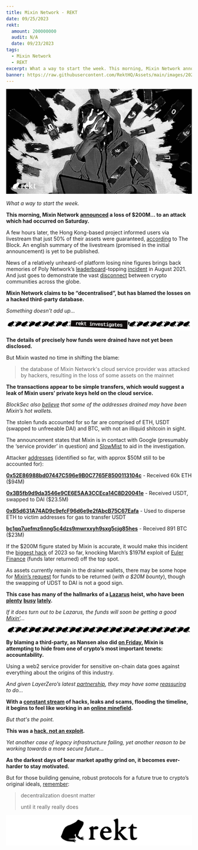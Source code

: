 ```yaml
---
title: Mixin Network - REKT
date: 09/25/2023
rekt:
  amount: 200000000
  audit: N/A
  date: 09/23/2023
tags:
  - Mixin Network
  - REKT
excerpt: What a way to start the week. This morning, Mixin Network announced a loss of $200M. The project claims to be “decentralised”, but has blamed the losses on a hacked third-party database. Where's the accountability?
banner: https://raw.githubusercontent.com/RektHQ/Assets/main/images/2023/01/mixin-header.png
---
```


![](https://raw.githubusercontent.com/RektHQ/Assets/main/images/2023/01/mixin-header.png)

_What a way to start the week._

**This morning, Mixin Network [announced](https://twitter.com/MixinKernel/status/1706139175018529139) a loss of $200M... to an attack which had occurred on Saturday.**

A few hours later, the Hong Kong-based project informed users via livestream that just 50% of their assets were guaranteed, [according](https://www.theblock.co/post/252716/mixin-network-founder-says-just-half-users-assets-are-safe-after-200-million-hack) to The Block. An english summary of the livestream (promised in the initial announcement) is yet to be published.

News of a relatively unheard-of platform losing nine figures brings back memories of Poly Network’s [leaderboard](https://rekt.news/leaderboard/)-topping [incident](https://rekt.news/polynetwork-rekt/) in August 2021. And just goes to demonstrate the vast [disconnect](https://twitter.com/pcaversaccio/status/1706215712237216206) between crypto communities across the globe.

**Mixin Network claims to be “decentralised”, but has blamed the losses on a hacked third-party database.**

_Something doesn’t add up..._

![](https://raw.githubusercontent.com/RektHQ/Assets/main/images/2021/09/rekt-investigates-linebreak.png)

**The details of precisely how funds were drained have not yet been disclosed.**

But Mixin wasted no time in shifting the blame:

>the database of Mixin Network's cloud service provider was attacked by hackers, resulting in the loss of some assets on the mainnet

**The transactions appear to be simple transfers, which would suggest a leak of Mixin users’ private keys held on the cloud service.**

_BlockSec also [believe](https://twitter.com/BlockSecTeam/status/1706319766544155068) that some of the addresses drained may have been Mixin’s hot wallets._

The stolen funds accounted for so far are comprised of ETH, USDT (swapped to unfreeable DAI) and BTC, with not an illiquid shitcoin in sight.

The announcement states that Mixin is in contact with Google (presumably the ‘service provider’ in question) and [SlowMist](https://twitter.com/SlowMist_Team/status/1706133260869468503) to aid in the investigation.

Attacker [addresses](https://t.me/investigations/41) (identified so far, with approx $50M still to be accounted for):

**[0x52E86988bd07447C596e9B0C7765F8500113104c](https://etherscan.io/address/0x52E86988bd07447C596e9B0C7765F8500113104c)** - Received 60k ETH ($94M)

**[0x3B5fb9d9da3546e9CE6E5AA3CCEca14C8D20041e](https://etherscan.io/address/0x3B5fb9d9da3546e9CE6E5AA3CCEca14C8D20041e)** - Received USDT, swapped to DAI ($23.5M)

**[0xB5d631A74AD9c9efcF96d6e9e2fAbcB75C67Eafa](https://etherscan.io/address/0xB5d631A74AD9c9efcF96d6e9e2fAbcB75C67Eafa)** - Used to disperse ETH to victim addresses for gas to transfer USDT

**[bc1qq7uefmz6nng5c4dzs9mwrxxyh9sxg5cjg85hes](https://blockchair.com/bitcoin/address/bc1qq7uefmz6nng5c4dzs9mwrxxyh9sxg5cjg85hes)** - Received 891 BTC ($23M)

If the $200M figure stated by Mixin is accurate, it would make this incident the [biggest hack](https://twitter.com/PeckShieldAlert/status/1706256486991863833) of 2023 so far, knocking March’s $197M exploit of [Euler Finance](https://rekt.news/euler-rekt/) (funds later returned) off the top spot.

As assets currently remain in the drainer wallets, there may be some hope for [Mixin’s request](https://etherscan.io/tx/0x6c593a2378add4594df15eaa89bd32e0ad6332165b31160d16fc7a80e490b5b5) for funds to be returned (_with a $20M bounty_), though the swapping of UDST to DAI is not a good sign.

**This case has many of the hallmarks of a [Lazarus](https://rekt.news/big-phish/) heist, who have been [plenty](https://rekt.news/coinex-rekt/)  [busy](https://rekt.news/stake-rekt/)  [lately](https://rekt.news/alphapo-rekt/).**

_If it does turn out to be Lazarus, the funds will soon be getting a good [Mixin’](https://twitter.com/tayvano_/status/1668935273047261185)…_

![](https://raw.githubusercontent.com/RektHQ/Assets/main/images/2021/03/rekt-linebreak.png)

**By blaming a third-party, as Nansen also did [on Friday](https://twitter.com/nansen_ai/status/1705137387838574904), Mixin is attempting to hide from one of crypto’s most important tenets: accountability.**

Using a web2 service provider for sensitive on-chain data goes against everything about the origins of this industry.

_And given LayerZero’s latest [partnership](https://medium.com/layerzero-official/layerzero-x-google-cloud-7b4784873071), they may have some [reassuring](https://twitter.com/hal2001/status/1706153912439345498) to do…_

**With a [constant stream](https://rekt.news/gone-phishing/) of hacks, leaks and scams, flooding the timeline, it begins to feel like working in an [online minefield](https://twitter.com/tayvano_/status/1611131230074073088).**

_But that's the point._

**This was a [hack, not an exploit](https://twitter.com/0xdface/status/1706200428432548254).**

_Yet another case of legacy infrastructure failing, yet another reason to be working towards a more secure future…_

**As the darkest days of bear market apathy grind on, it becomes ever-harder to stay motivated.**

But for those building genuine, robust protocols for a future true to crypto’s original ideals, [remember](https://twitter.com/safetyth1rd/status/1706195458677526641):

>decentralization doesnt matter
>
>until it really really does

![](https://raw.githubusercontent.com/RektHQ/Assets/main/images/2021/08/rekt-outline-conc.png)
